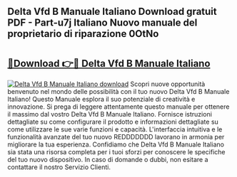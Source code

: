 ## Delta Vfd B Manuale Italiano Download gratuit PDF - Part-u7j Italiano Nuovo manuale del proprietario di riparazione 0OtNo

# <h2><a href="http://dfcz6lp.blite.top/?on=Delta+Vfd+B+Manuale+Italiano">🔗Download 👉🔴 Delta Vfd B Manuale Italiano</a></h2>

[![Delta Vfd B Manuale Italiano download](https://i.imgur.com/lujVjoI.png)](http://dfcz6lp.blite.top/?on=Delta+Vfd+B+Manuale+Italiano)
Scopri nuove opportunità benvenuto nel mondo delle possibilità con il tuo nuovo Delta Vfd B Manuale Italiano! Questo Manuale esplora il suo potenziale di creatività e innovazione. Si prega di leggere attentamente questo manuale per ottenere il massimo dal vostro Delta Vfd B Manuale Italiano. Fornisce istruzioni dettagliate su come configurare il prodotto e informazioni dettagliate su come utilizzare le sue varie funzioni e capacità. L'interfaccia intuitiva e le funzionalità avanzate del tuo nuovo REDDDDDDD lavorano in armonia per migliorare la tua esperienza. Confidiamo che Delta Vfd B Manuale Italiano sia stata una risorsa completa per i tuoi sforzi per conoscere le specifiche del tuo nuovo dispositivo. In caso di domande o dubbi, non esitare a contattare il nostro Servizio Clienti.

